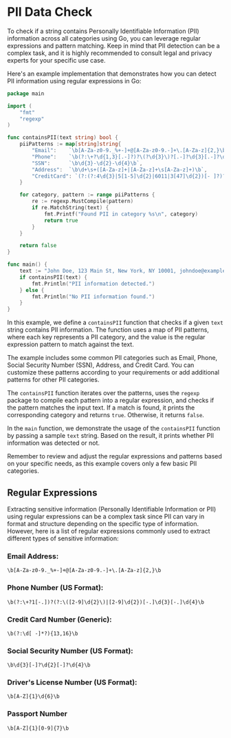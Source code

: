 # PII Data Check

To check if a string contains Personally Identifiable Information (PII) information across all categories using Go, you can leverage regular expressions and pattern matching. Keep in mind that PII detection can be a complex task, and it is highly recommended to consult legal and privacy experts for your specific use case.

Here's an example implementation that demonstrates how you can detect PII information using regular expressions in Go:

```go
package main

import (
	"fmt"
	"regexp"
)

func containsPII(text string) bool {
	piiPatterns := map[string]string{
		"Email":    `\b[A-Za-z0-9._%+-]+@[A-Za-z0-9.-]+\.[A-Za-z]{2,}\b`,
		"Phone":    `\b(?:\+?\d{1,3}[.-]?)?\(?\d{3}\)?[.-]?\d{3}[.-]?\d{4}\b`,
		"SSN":      `\b\d{3}-\d{2}-\d{4}\b`,
		"Address":  `\b\d+\s+([A-Za-z]+|[A-Za-z]+\s[A-Za-z]+)\b`,
		"CreditCard": `(?:(?:4\d{3}|5[1-5]\d{2}|6011|3[47]\d{2})[- ]?)?(?:\d{4}[- ]?){3}\d{4}\b`,
	}

	for category, pattern := range piiPatterns {
		re := regexp.MustCompile(pattern)
		if re.MatchString(text) {
			fmt.Printf("Found PII in category %s\n", category)
			return true
		}
	}

	return false
}

func main() {
	text := "John Doe, 123 Main St, New York, NY 10001, johndoe@example.com, (555) 123-4567, 123-45-6789, 4111 1111 1111 1111"
	if containsPII(text) {
		fmt.Println("PII information detected.")
	} else {
		fmt.Println("No PII information found.")
	}
}
```

In this example, we define a `containsPII` function that checks if a given `text` string contains PII information. The function uses a map of PII patterns, where each key represents a PII category, and the value is the regular expression pattern to match against the text.

The example includes some common PII categories such as Email, Phone, Social Security Number (SSN), Address, and Credit Card. You can customize these patterns according to your requirements or add additional patterns for other PII categories.

The `containsPII` function iterates over the patterns, uses the `regexp` package to compile each pattern into a regular expression, and checks if the pattern matches the input text. If a match is found, it prints the corresponding category and returns `true`. Otherwise, it returns `false`.

In the `main` function, we demonstrate the usage of the `containsPII` function by passing a sample `text` string. Based on the result, it prints whether PII information was detected or not.

Remember to review and adjust the regular expressions and patterns based on your specific needs, as this example covers only a few basic PII categories.

## Regular Expressions

Extracting sensitive information (Personally Identifiable Information or PII) using regular expressions can be a complex task since PII can vary in format and structure depending on the specific type of information. However, here is a list of regular expressions commonly used to extract different types of sensitive information:

### Email Address:

```
\b[A-Za-z0-9._%+-]+@[A-Za-z0-9.-]+\.[A-Za-z]{2,}\b
```

### Phone Number (US Format):

```
\b(?:\+?1[-.])?(?:\([2-9]\d{2}\)|[2-9]\d{2})[-.]\d{3}[-.]\d{4}\b
```

### Credit Card Number (Generic):

```
\b(?:\d[ -]*?){13,16}\b
```

### Social Security Number (US Format):

```
\b\d{3}[-]?\d{2}[-]?\d{4}\b
```

### Driver's License Number (US Format):

```
\b[A-Z]{1}\d{6}\b
```

### Passport Number

```
\b[A-Z]{1}[0-9]{7}\b

```
